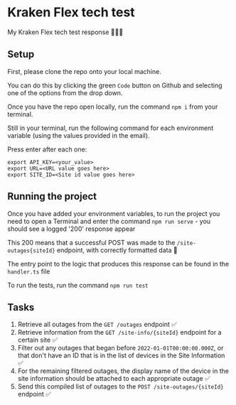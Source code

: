 # Kraken Flex tech test
My Kraken Flex tech test response 💪🏻🐙

## Setup

First, please clone the repo onto your local machine. 

You can do this by clicking the green `Code` button on Github and selecting one of the options from the drop down. 

Once you have the repo open locally, run the command `npm i` from your terminal.

Still in your terminal, run the following command for each environment variable (using the values provided in the email).

Press enter after each one:

```
export API_KEY=<your_value>
export URL=<URL value goes here>
export SITE_ID=<Site id value goes here>
```

## Running the project

Once you have added your environment variables, to run the project you need to open a Terminal and enter the command `npm run serve` - you should see a logged '200' response appear

This 200 means that a successful POST was made to the `/site-outages{siteId}` endpoint, with correctly formatted data 🎉

The entry point to the logic that produces this response can be found in the `handler.ts` file

To run the tests, run the command `npm run test`

## Tasks

1. Retrieve all outages from the `GET /outages` endpoint ✅
2. Retrieve information from the `GET /site-info/{siteId}` endpoint for a certain site ✅
3. Filter out any outages that began before `2022-01-01T00:00:00.000Z`, or that don't have an ID that is in the list of devices in the Site Information ✅ 
4. For the remaining filtered outages, the display name of the device in the site information should be attached to each appropriate outage ✅
5. Send this compiled list of outages to the `POST /site-outages/{siteId}` endpoint ✅
